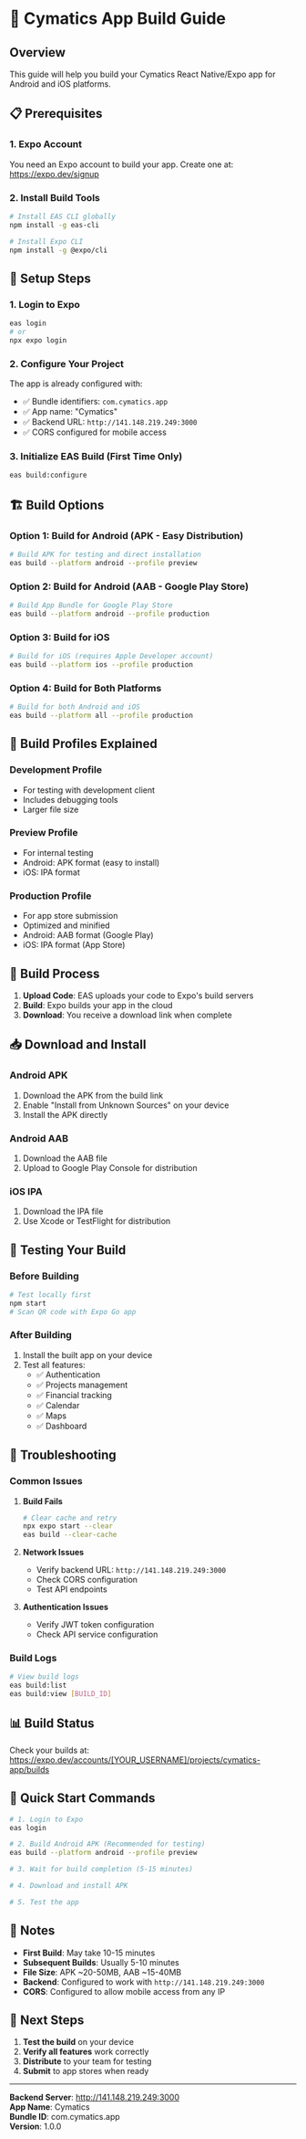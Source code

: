 # 🚀 Cymatics App Build Guide

## Overview
This guide will help you build your Cymatics React Native/Expo app for Android and iOS platforms.

## 📋 Prerequisites

### 1. Expo Account
You need an Expo account to build your app. Create one at: https://expo.dev/signup

### 2. Install Build Tools
```bash
# Install EAS CLI globally
npm install -g eas-cli

# Install Expo CLI
npm install -g @expo/cli
```

## 🔧 Setup Steps

### 1. Login to Expo
```bash
eas login
# or
npx expo login
```

### 2. Configure Your Project
The app is already configured with:
- ✅ Bundle identifiers: `com.cymatics.app`
- ✅ App name: "Cymatics"
- ✅ Backend URL: `http://141.148.219.249:3000`
- ✅ CORS configured for mobile access

### 3. Initialize EAS Build (First Time Only)
```bash
eas build:configure
```

## 🏗️ Build Options

### Option 1: Build for Android (APK - Easy Distribution)
```bash
# Build APK for testing and direct installation
eas build --platform android --profile preview
```

### Option 2: Build for Android (AAB - Google Play Store)
```bash
# Build App Bundle for Google Play Store
eas build --platform android --profile production
```

### Option 3: Build for iOS
```bash
# Build for iOS (requires Apple Developer account)
eas build --platform ios --profile production
```

### Option 4: Build for Both Platforms
```bash
# Build for both Android and iOS
eas build --platform all --profile production
```

## 📱 Build Profiles Explained

### Development Profile
- For testing with development client
- Includes debugging tools
- Larger file size

### Preview Profile
- For internal testing
- Android: APK format (easy to install)
- iOS: IPA format

### Production Profile
- For app store submission
- Optimized and minified
- Android: AAB format (Google Play)
- iOS: IPA format (App Store)

## 🔄 Build Process

1. **Upload Code**: EAS uploads your code to Expo's build servers
2. **Build**: Expo builds your app in the cloud
3. **Download**: You receive a download link when complete

## 📥 Download and Install

### Android APK
1. Download the APK from the build link
2. Enable "Install from Unknown Sources" on your device
3. Install the APK directly

### Android AAB
1. Download the AAB file
2. Upload to Google Play Console for distribution

### iOS IPA
1. Download the IPA file
2. Use Xcode or TestFlight for distribution

## 🧪 Testing Your Build

### Before Building
```bash
# Test locally first
npm start
# Scan QR code with Expo Go app
```

### After Building
1. Install the built app on your device
2. Test all features:
   - ✅ Authentication
   - ✅ Projects management
   - ✅ Financial tracking
   - ✅ Calendar
   - ✅ Maps
   - ✅ Dashboard

## 🔧 Troubleshooting

### Common Issues

1. **Build Fails**
   ```bash
   # Clear cache and retry
   npx expo start --clear
   eas build --clear-cache
   ```

2. **Network Issues**
   - Verify backend URL: `http://141.148.219.249:3000`
   - Check CORS configuration
   - Test API endpoints

3. **Authentication Issues**
   - Verify JWT token configuration
   - Check API service configuration

### Build Logs
```bash
# View build logs
eas build:list
eas build:view [BUILD_ID]
```

## 📊 Build Status

Check your builds at: https://expo.dev/accounts/[YOUR_USERNAME]/projects/cymatics-app/builds

## 🚀 Quick Start Commands

```bash
# 1. Login to Expo
eas login

# 2. Build Android APK (Recommended for testing)
eas build --platform android --profile preview

# 3. Wait for build completion (5-15 minutes)

# 4. Download and install APK

# 5. Test the app
```

## 📝 Notes

- **First Build**: May take 10-15 minutes
- **Subsequent Builds**: Usually 5-10 minutes
- **File Size**: APK ~20-50MB, AAB ~15-40MB
- **Backend**: Configured to work with `http://141.148.219.249:3000`
- **CORS**: Configured to allow mobile access from any IP

## 🎯 Next Steps

1. **Test the build** on your device
2. **Verify all features** work correctly
3. **Distribute** to your team for testing
4. **Submit** to app stores when ready

---

**Backend Server**: http://141.148.219.249:3000  
**App Name**: Cymatics  
**Bundle ID**: com.cymatics.app  
**Version**: 1.0.0 